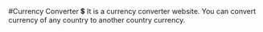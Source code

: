 #Currency Converter 💲
It is a currency converter website. You can convert currency of any country to another country currency.
